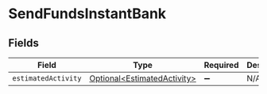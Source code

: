 # SendFundsInstantBank


## Fields

| Field                                                                        | Type                                                                         | Required                                                                     | Description                                                                  |
| ---------------------------------------------------------------------------- | ---------------------------------------------------------------------------- | ---------------------------------------------------------------------------- | ---------------------------------------------------------------------------- |
| `estimatedActivity`                                                          | [Optional\<EstimatedActivity>](../../models/components/EstimatedActivity.md) | :heavy_minus_sign:                                                           | N/A                                                                          |